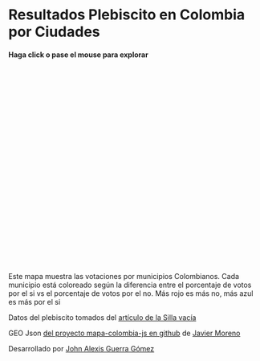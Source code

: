 Resultados Plebiscito en Colombia por Ciudades
==============================================
<h4>Haga click o pase el mouse para explorar</h4>
<svg width="900" height="700"></svg>
<p>Este mapa muestra las votaciones por municipios Colombianos. Cada municipio está coloreado según la diferencia entre el porcentaje de votos por el si vs el porcentaje de votos por el no. Más rojo es más no, más azul es más por el si</p>

<p>
Datos del plebiscito tomados del <a href="http://lasillavacia.com/hagame-el-cruce/asi-es-el-pais-que-voto-no-58201"> artículo de la Silla vacía</a>
</p>
<p>
GEO Json <a href="https://github.com/finiterank/mapa-colombia-js/blob/master/colombia-municipios.json">del proyecto mapa-colombia-js en github</a> de <a href="https://github.com/finiterank">Javier Moreno</a>
</p>
<p>
Desarrollado por <a href="http://johnguerra.co">John Alexis Guerra Gómez</a>
</p>